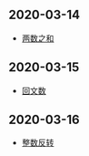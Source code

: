 ## 2020-03-14
- [两数之和](https://github.com/bluetmacc/algorithm/blob/main/leetcode/src/leetcode/Solution_03_14.java)
## 2020-03-15
- [回文数](https://github.com/bluetmacc/algorithm/blob/main/leetcode/src/leetcode/Solution_03_15.java)
## 2020-03-16
- [整数反转](https://github.com/bluetmacc/algorithm/blob/main/leetcode/src/leetcode/Solution_03_16.java)
